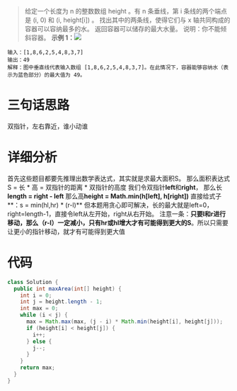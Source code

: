 > 给定一个长度为 n 的整数数组 height 。有 n 条垂线，第 i 条线的两个端点是 (i, 0) 和 (i, height[i]) 。
> 找出其中的两条线，使得它们与 x 轴共同构成的容器可以容纳最多的水。
> 返回容器可以储存的最大水量。
> 说明：你不能倾斜容器。
> **示例 1：**![](https://cdn.nlark.com/yuque/0/2024/jpeg/22367711/1718334127655-538c94b6-7afa-4187-9b70-34fd167f07ed.jpeg#averageHue=%234a4b49&clientId=u73104e7c-a405-4&from=paste&id=uad6bbf75&originHeight=383&originWidth=801&originalType=url&ratio=2&rotation=0&showTitle=false&status=done&style=none&taskId=u80d0b16a-0be2-4b53-93e9-b4f1936ae9f&title=)

```
输入：[1,8,6,2,5,4,8,3,7]
输出：49 
解释：图中垂直线代表输入数组 [1,8,6,2,5,4,8,3,7]。在此情况下，容器能够容纳水（表示为蓝色部分）的最大值为 49。
```
# 三句话思路
双指针，左右靠近，谁小动谁
# 详细分析
首先这些题目都要先推理出数学表达式，其实就是求最大面积S。
那么面积表达式S = 长 * 高 = 双指针的距离 * 双指针的高度
我们令双指针**left**和**right**，
那么长**length = right - left**
那么高**height = Math.min(h[left], h[right])**
直接给式子**：s = min(hl,hr) * (r-l)**
但本题用贪心即可解决，长的最大就是left=0，right=length-1，直接令left从左开始，right从右开始。
注意一条：**只要l和r进行移动，那么（r-l）一定减小，只有hr或hl增大才有可能得到更大的S**。所以只需要让更小的指针移动，就才有可能得到更大值
# 代码
```java
class Solution {
  public int maxArea(int[] height) {
    int i = 0;
    int j = height.length - 1;
    int max = 0;
    while (i < j) {
      max = Math.max(max, (j - i) * Math.min(height[i], height[j]));
      if (height[i] < height[j]) {
        i++;
      } else {
        j--;
      }
    }
    return max;
  }
}
```
 
